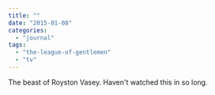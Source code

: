 ```yaml
---
title: ""
date: "2015-01-08"
categories: 
  - "journal"
tags: 
  - "the-league-of-gentlemen"
  - "tv"
---
```


The beast of Royston Vasey. Haven't watched this in so long.
